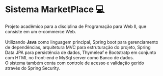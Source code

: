 # Sistema MarketPlace 💻

Projeto acadêmico para a disciplina de Programação para Web II, que consiste em um e-commerce Web.
<br><br>Utilizando **Java** como linguagem principal, 
Spring boot para gerenciamento de dependências, arquitetura MVC para estruturação do projeto, Spring Data JPA para persistência de dados, 
Thymeleaf e Bootstratp em conjunto com HTML no front-end e MySql server como Banco de dados. <br>O sistema também conta com controle de acesso e validação
gerido através do Spring Security.
